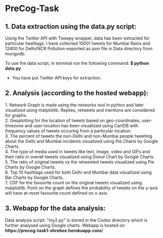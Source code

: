 # PreCog-Task

  <h2>1. Data extraction using the data.py script:</h2>
  Using the Twitter API with Tweepy wrapper, data has been extracted for particular hashtags. I have  collected 10001 tweets for Mumbai Rains and 12400 for Delhi/NCR Pollution-exported as json file in Data directory from mongodb. 
  
  To use the data script, in terminal run the following command:
 <b> $ python data.py</b>
  * You have put Twitter API keys for extraction.

  <h2>2. Analysis (according to the hosted webapp):</h2>
  1. Network Graph is made using the networkx tool in pyhton and later visualized using matplotlib. Replies, retweets and mentions are considered for graphs. <br>
  2. Geoplotting for the location of tweets based on geo-coordinates, user-timezone and user-location has been visualized using CartDB with frequency values of tweets occuring from a particular location. <br>
  3. The percent of tweets the non-Delhi and non-Mumbai people tweeting about the Delhi and Mumbai incidents visualized using Pie Charts by Google Charts. <br>
  4. The type of media used in tweets like text, image, video and GIFs and their ratio in overall tweets visualized using Donut Chart by Google Charts. <br>
  5. The ratio of original tweets vs the retweeted tweets visualized using Pie Charts by Google Charts. <br>
  6. Top 10 hashtags used for both Delhi and Mumbai data visualized using Bar Charts by Google Charts. <br>
  7. CDF for the favourite count on the original tweets visualized using matplotlib. Point on the graph defines the probability of tweets on the y-axis will have at-most favourite count defined on x-axis. 

  <h2>3. Webapp for the data analysis:</h2>
  Data analysis script: "my2.py" is stored in the Codes directory which is further analysed using Google charts.
  Webapp is hosted on: <b>https://precog-task1-shrebox.herokuapp.com/ </b>

